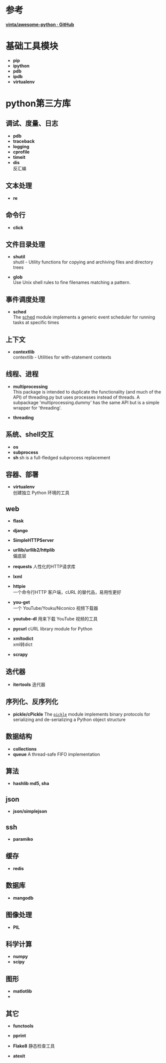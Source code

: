 # 参考
  **[vinta/awesome-python · GitHub](https://github.com/vinta/awesome-python)**

# 基础工具模块
+ **pip**
+ **ipython**
+ **pdb**
+ **ipdb**
+ **virtualenv**

# python第三方库
## 调试、度量、日志
+  **pdb**
+  **traceback**
+  **logging**
+  **cprofile**
+  **timeit**
+ **dis**  
  反汇编

## 文本处理
+  **re**

## 命令行   
+ **click**  

## 文件目录处理
+ **shutil**     
  shutil - Utility functions for copying and archiving files and directory trees  
 
 +  **glob**  
  Use Unix shell rules to fine filenames matching a pattern.

## 事件调度处理   
+ **sched**  
  The [sched](https://pymotw.com/2/sched/index.html#module-sched "sched: Generic event scheduler.") module implements a generic event scheduler for running tasks at specific times  

## 上下文  
+ **contextlib**    
  contextlib - Utilities for with-statement contexts  

## 线程、进程  
+ **multiprocessing**   
  This package is intended to duplicate the functionality (and much of
  the API) of threading.py but uses processes instead of threads.  A
  subpackage 'multiprocessing.dummy' has the same API but is a simple
   wrapper for 'threading'.  

+  **threading** 


## 系统、shell交互
+ **os**
+ **subprocess**  
+ **sh**
  sh is a full-fledged subprocess replacement
  
## 容器、部署
+ **virtualenv**  
  创建独立 Python 环境的工具

## web
+ **flask**  

+ **django**

+  **SimpleHTTPServer** 
 
+ **urllib/urllib2/httplib**  
  偏底层
  
+  **requests**
  人性化的HTTP请求库

+ **lxml**

+  **httpie**  
  一个命令行HTTP 客户端，cURL 的替代品，易用性更好

+  **you-get**  
  一个 YouTube/Youku/Niconico 视频下载器  
  
+  **youtube-dl**
  用来下载 YouTube 视频的工具

+ **pycurl**
     cURL library module for Python

+ **xmltodict**   
  xml转dict
  
+ **scrapy** 

## 迭代器    
+  **itertools**
  迭代器

## 序列化、反序列化
+  **pickle/cPickle**
  The [`pickle`](https://docs.python.org/3/library/pickle.html#module-pickle "pickle: Convert Python objects to streams of bytes and back.") module implements binary protocols for serializing and de-serializing a Python object structure

## 数据结构
+  **collections** 
+  **queue**
 A thread-safe FIFO implementation

## 算法
+ **hashlib md5, sha**   

## json
+ **json/simplejson**  

## ssh
+ **paramiko**

## 缓存
+ **redis**

## 数据库
+ **mangodb**

## 图像处理
+ **PIL**  

## 科学计算
+ **numpy**
+  **scipy**

## 图形
+ **matlotlib**
+ 
## 其它
+ **functools**
 
 
+  **pprint**  

+  **Flake8**
    静态检查工具

+ **atexit**
<!--stackedit_data:
eyJoaXN0b3J5IjpbLTE5MjYzODY4OTQsMTY0MzAxMzQ4Miw4OT
k3MTgyNjYsNzMwOTk4MTE2XX0=
-->